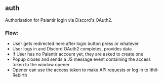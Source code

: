 ## auth

Authorisation for Palantir login via Discord's OAuth2.  

### Flow:
- User gets redirected here after login button press or whatever
- User logs in and Discord OAuth2 completes, provides data 
- If User has no Palantir account yet, they are asked to create one 
- Popup closes and sends a JS message event containing the access token to the window opener
- Opener can use the access token to make API requests or log in to Ithil-Rebirth
